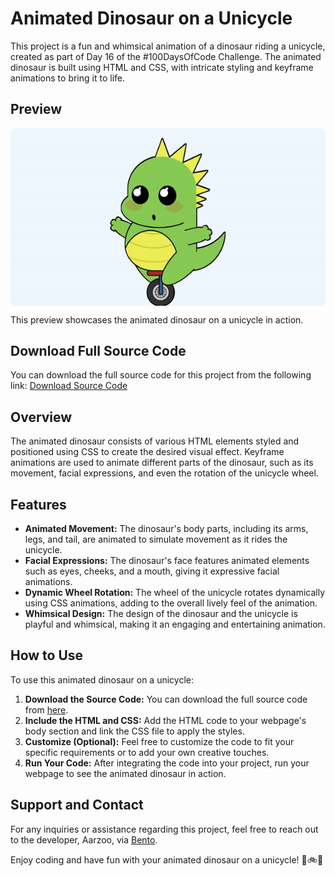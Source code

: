 # Animated Dinosaur on a Unicycle

This project is a fun and whimsical animation of a dinosaur riding a unicycle, created as part of Day 16 of the #100DaysOfCode Challenge. The animated dinosaur is built using HTML and CSS, with intricate styling and keyframe animations to bring it to life.

## Preview

<div style="display: flex; align-items: center; justify-content: center; width: 100%; border-radius: 0.6rem;">
    <img src="preview.gif" alt="preview GIF" width="100%" height="100%" style="overflow: none; border-radius: inherit;"/>
</div>

This preview showcases the animated dinosaur on a unicycle in action.

## Download Full Source Code

You can download the full source code for this project from the following link: [Download Source Code](https://t.me/CodeWithAarzoo)

## Overview

The animated dinosaur consists of various HTML elements styled and positioned using CSS to create the desired visual effect. Keyframe animations are used to animate different parts of the dinosaur, such as its movement, facial expressions, and even the rotation of the unicycle wheel.

## Features

- **Animated Movement:** The dinosaur's body parts, including its arms, legs, and tail, are animated to simulate movement as it rides the unicycle.
- **Facial Expressions:** The dinosaur's face features animated elements such as eyes, cheeks, and a mouth, giving it expressive facial animations.
- **Dynamic Wheel Rotation:** The wheel of the unicycle rotates dynamically using CSS animations, adding to the overall lively feel of the animation.
- **Whimsical Design:** The design of the dinosaur and the unicycle is playful and whimsical, making it an engaging and entertaining animation.

## How to Use

To use this animated dinosaur on a unicycle:

1. **Download the Source Code:** You can download the full source code from [here](https://t.me/CodeWithAarzoo).
2. **Include the HTML and CSS:** Add the HTML code to your webpage's body section and link the CSS file to apply the styles.
3. **Customize (Optional):** Feel free to customize the code to fit your specific requirements or to add your own creative touches.
4. **Run Your Code:** After integrating the code into your project, run your webpage to see the animated dinosaur in action.

## Support and Contact

For any inquiries or assistance regarding this project, feel free to reach out to the developer, Aarzoo, via [Bento](https://bento.me/withaarzoo).

Enjoy coding and have fun with your animated dinosaur on a unicycle! 🦖🚲✨
